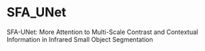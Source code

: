 # SFA_UNet
SFA-UNet: More Attention to Multi-Scale Contrast and Contextual Information in Infrared Small Object Segmentation

